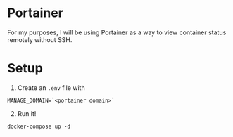 # Portainer
For my purposes, I will be using Portainer as a way to view container status remotely without SSH.

# Setup
1. Create an `.env` file with
```
MANAGE_DOMAIN=`<portainer domain>`
```

2. Run it!
```
docker-compose up -d
```

